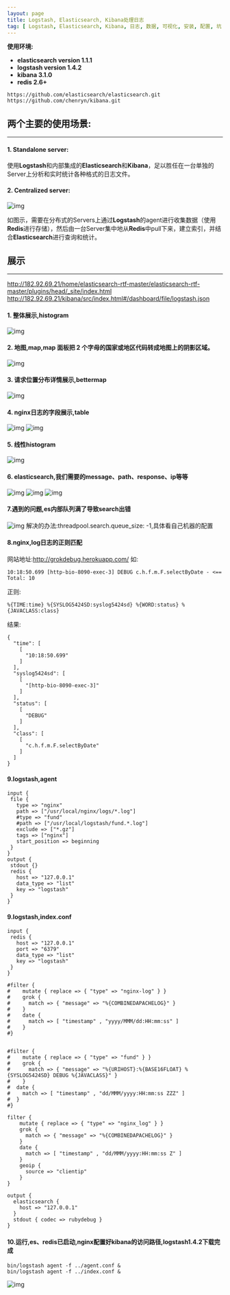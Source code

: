 ```yaml
---
layout: page
title: Logstash, Elasticsearch, Kibana处理日志
tag: [ Logstash, Elasticsearch, Kibana, 日志, 数据, 可视化, 安装, 配置, 坑 ]
---
```

**使用环境:**

- **elasticsearch version 1.1.1**
- **logstash version 1.4.2**
- **kibana 3.1.0**
- **redis 2.6+**
```
https://github.com/elasticsearch/elasticsearch.git
https://github.com/chenryn/kibana.git 
```
## 两个主要的使用场景:
---
#### 1. Standalone server:
使用**Logstash**和内部集成的**Elasticsearch**和**Kibana**，足以胜任在一台单独的Server上分析和实时统计各种格式的日志文件。
	
#### 2. Centralized server: 
![img](http://182.92.69.21/images/logstashImage/1.png)
	
如图示，需要在分布式的Servers上通过**Logstash**的agent进行收集数据（使用**Redis**进行存储），然后由一台Server集中地从**Redis**中pull下来，建立索引，并结合**Elasticsearch**进行查询和统计。

## 展示
---
http://182.92.69.21/home/elasticsearch-rtf-master/elasticsearch-rtf-master/plugins/head/_site/index.html
http://182.92.69.21/kibana/src/index.html#/dashboard/file/logstash.json
#### 1. 整体展示,histogram
![img](http://182.92.69.21/images/logstashImage/2.png)
#### 2. 地图,map,map 面板把 2 个字母的国家或地区代码转成地图上的阴影区域。
![img](http://182.92.69.21/images/logstashImage/3.png)
#### 3. 请求位置分布详情展示,bettermap
![img](http://182.92.69.21/images/logstashImage/4.png)
#### 4. nginx日志的字段展示,table
![img](http://182.92.69.21/images/logstashImage/5.png)
![img](http://182.92.69.21/images/logstashImage/7.png)
#### 5. 线性histogram
![img](http://182.92.69.21/images/logstashImage/6.png)
#### 6. elasticsearch,我们需要的message、path、response、ip等等
![img](http://182.92.69.21/images/logstashImage/8.png)
![img](http://182.92.69.21/images/logstashImage/9.png)
![img](http://182.92.69.21/images/logstashImage/10.png)
#### 7.遇到的问题,es内部队列满了导致search出错
![img](http://182.92.69.21/images/logstashImage/11.png)
解决的办法:threadpool.search.queue_size: -1,具体看自己机器的配置
#### 8.nginx,log日志的正则匹配
网站地址:http://grokdebug.herokuapp.com/
如:
```
10:18:50.699 [http-bio-8090-exec-3] DEBUG c.h.f.m.F.selectByDate - <==      Total: 10
```
正则:
```
%{TIME:time} %{SYSLOG5424SD:syslog5424sd} %{WORD:status} %{JAVACLASS:class}
```
结果:
```
{
  "time": [
    [
      "10:18:50.699"
    ]
  ],
  "syslog5424sd": [
    [
      "[http-bio-8090-exec-3]"
    ]
  ],
  "status": [
    [
      "DEBUG"
    ]
  ],
  "class": [
    [
      "c.h.f.m.F.selectByDate"
    ]
  ]
}
```
#### 9.logstash,agent
```
input {   
 file {   
   type => "nginx"   
   path => ["/usr/local/nginx/logs/*.log"]
   #type => "fund"
   #path => ["/usr/local/logstash/fund.*.log"]
   exclude => ["*.gz"]
   tags => ["nginx"]   
   start_position => beginning
 }   
}
output {   
 stdout {}
 redis {   
   host => "127.0.0.1"   
   data_type => "list"   
   key => "logstash"   
 }   
}
```
#### 9.logstash,index.conf
```
input {   
 redis {   
   host => "127.0.0.1"   
   port => "6379"    
   data_type => "list"   
   key => "logstash"   
 }   
}

#filter {
#    mutate { replace => { "type" => "nginx-log" } }
#    grok {
#      match => { "message" => "%{COMBINEDAPACHELOG}" }
#    }
#    date {
#      match => [ "timestamp" , "yyyy/MMM/dd:HH:mm:ss" ]
#    }
#}


#filter {
#    mutate { replace => { "type" => "fund" } }
#    grok {
#      match => { "message" => "%{URIHOST}:%{BASE16FLOAT} %{SYSLOG5424SD} DEBUG %{JAVACLASS}" }
#    }
#  date {
#    match => [ "timestamp" , "dd/MMM/yyyy:HH:mm:ss ZZZ" ]
#  }
#}

filter {
    mutate { replace => { "type" => "nginx_log" } }
    grok {
      match => { "message" => "%{COMBINEDAPACHELOG}" }
    }
    date {
      match => [ "timestamp" , "dd/MMM/yyyy:HH:mm:ss Z" ]
    }
    geoip {
      source => "clientip"
    }
}

output {
  elasticsearch {
    host => "127.0.0.1"
  }
  stdout { codec => rubydebug }
}
```

#### 10.运行,es、redis已启动,nginx配置好kibana的访问路径,logstash1.4.2下载完成
```
bin/logstash agent -f ../agent.conf &
bin/logstash agent -f ../index.conf &
```
![img](http://182.92.69.21/images/logstashImage/12.png)


